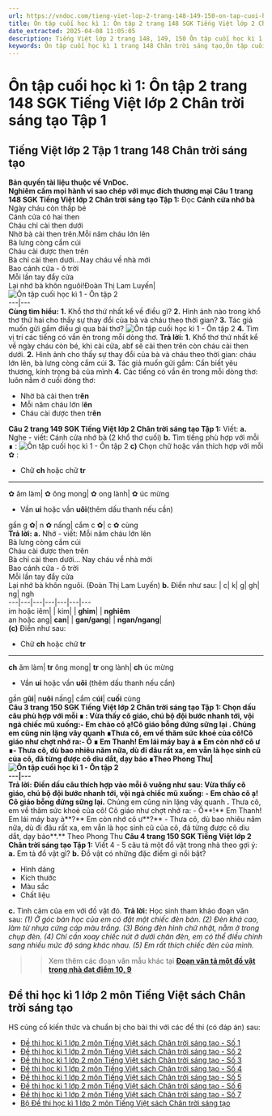 ```yaml
---
url: https://vndoc.com/tieng-viet-lop-2-trang-148-149-150-on-tap-cuoi-hoc-ki-1-on-tap-2-239148
title: Ôn tập cuối học kì 1: Ôn tập 2 trang 148 SGK Tiếng Việt lớp 2 Chân trời sáng tạo Tập 1 - VnDoc.com
date_extracted: 2025-04-08 11:05:05
description: Tiếng Việt lớp 2 trang 148, 149, 150 Ôn tập cuối học kì 1 - Ôn tập 2 được biên soạn nhằm giúp các em HS đạt kết quả tốt trong quá trình làm bài tập và học tập môn Tiếng Việt lớp 2.
keywords: Ôn tập cuối học kì 1 trang 148 Chân trời sáng tạo,Ôn tập cuối học kì 1 lớp 4 Chân trời sáng tạo,Tiếng Việt lớp 2 trang 148 Ôn tập cuối học kì 1,Tuần 18 Ôn tập cuối học kì 1,Ôn tập cuối học kì 1,ôn tập 2,tiếng việt 2 tuần 18,tiếng việt 2,tiếng việt lớp 2,sách tiếng việt 2,sách tiếng việt lớp 2,bài tập tiếng việt lớp 2,tiếng việt lớp 2 tập 1,học tiếng việt chân trời sáng tạo,chân trời sáng tạo,tiếng việt lớp 2 chân trời,tiếng việt chân trời sáng tạo
---
```


# Ôn tập cuối học kì 1: Ôn tập 2 trang 148 SGK Tiếng Việt lớp 2 Chân trời sáng tạo Tập 1
## **Tiếng Việt lớp 2 Tập 1 trang 148 Chân trời sáng tạo**
**Bản quyền tài liệu thuộc về VnDoc.  
Nghiêm cấm mọi hành vi sao chép với mục đích thương mại**
**Câu 1 trang 148 SGK Tiếng Việt lớp 2 Chân trời sáng tạo Tập 1:** Đọc
**Cánh cửa nhớ bà** Ngày cháu còn thấp bé   
Cánh cửa có hai then   
Cháu chỉ cài then dưới   
Nhờ bà cài then trên.Mỗi năm cháu lớn lên   
Bà lưng còng cắm cúi   
Cháu cài được then trên   
Bà chỉ cài then dưới...Nay cháu về nhà mới   
Bao cánh cửa - ô trời   
Mỗi lần tay đẩy cửa   
Lại nhớ bà khôn nguôi\!Đoàn Thị Lam Luyến| ![Ôn tập cuối học kì 1 - Ôn tập 2](https://i.vdoc.vn/data/image/2021/07/30/tieng-viet-lop-2-trang-148-149-150-on-tap-cuoi-hoc-ki-1-on-tap-2-2.jpg)  
---|---  
**Cùng tìm hiểu:**
**1.** Khổ thơ thứ nhất kể về điều gì?
**2.** Hình ảnh nào trong khổ thơ thứ hai cho thấy sự thay đổi của bà và cháu theo thời gian?
**3.** Tác giả muốn gửi gắm điều gì qua bài thơ?
![Ôn tập cuối học kì 1 - Ôn tập 2](https://i.vdoc.vn/data/image/2021/07/30/tieng-viet-lop-2-trang-148-149-150-on-tap-cuoi-hoc-ki-1-on-tap-2-5.jpg)
**4.** Tìm vị trí các tiếng có vần ên trong mỗi dòng thơ.
**Trả lời:**
**1.** Khổ thơ thứ nhất kể về ngày cháu còn bé, khi cài cửa, abf sẽ cài then trên còn cháu cài then dưới.
**2.** Hình ảnh cho thấy sự thay đổi của bà và cháu theo thời gian: cháu lớn lên, bà lưng còng cắm cúi
**3.** Tác giả muốn gửi gắm: Cần biết yêu thương, kính trọng bà của mình
**4.** Các tiếng có vần ên trong mỗi dòng thơ: luôn nằm ở cuối dòng thơ:
  * Nhờ bà cài then tr**ên**
  * Mỗi năm cháu lớn l**ên**
  * Cháu cài được then tr**ên**

**Câu 2 trang 149 SGK Tiếng Việt lớp 2 Chân trời sáng tạo Tập 1:** Viết:
**a.** Nghe - viết: Cánh cửa nhớ bà \(2 khổ thơ cuối\)
**b.** Tìm tiếng phù hợp với mỗi ∎ :
![Ôn tập cuối học kì 1 - Ôn tập 2](https://i.vdoc.vn/data/image/2021/07/30/tieng-viet-lop-2-trang-148-149-150-on-tap-cuoi-hoc-ki-1-on-tap-2-4.jpg)
**c\)** Chọn chữ hoặc vần thích hợp với mỗi ✿ :
  * Chữ **ch** hoặc chữ **tr**

---  
✿ ăm làm| ✿ ông mong| ✿ ong lành| ✿ úc mừng  
  * Vần **ui** hoặc vần **uôi**\(thêm dấu thanh nếu cần\)

gần g ✿| n ✿ nấng| cắm c ✿| c ✿ cùng  
**Trả lời:**
**a.** Nhớ - viết:
Mỗi năm cháu lớn lên  
Bà lưng còng cắm cúi  
Cháu cài được then trên  
Bà chỉ cài then dưới...
Nay cháu về nhà mới  
Bao cánh cửa - ô trời  
Mỗi lần tay đẩy cửa  
Lại nhớ bà khôn nguôi.
\(Đoàn Thị Lam Luyến\)
**b.** Điền như sau:
| c| k| g| gh| ng| ngh  
---|---|---|---|---|---|---  
im hoặc iêm| | kim| | **ghim**| | **nghiêm**  
an hoặc ang| **can**| | **gan/gang**| | **ngan/ngang**|   
**\(c\)** Điền như sau:
  * Chữ **ch** hoặc chữ **tr**

---  
**ch** ăm làm| **tr** ông mong| **tr** ong lành| **ch** úc mừng  
  * Vần **ui** hoặc vần **uôi** \(thêm dấu thanh nếu cần\)

gần g**ũi**|  n**uôi** nấng| cắm c**úi**|  c**uối** cùng  
**Câu 3 trang 150 SGK Tiếng Việt lớp 2 Chân trời sáng tạo Tập 1: **Chọn dấu câu phù hợp với mỗi ∎ :
Vừa thấy cô giáo, chú bộ đội bước nhanh tới, vội ngả chiếc mũ xuống:\- Em chào cô ạ\!Cô giáo bỗng đứng sững lại **.** Chúng em cũng nín lặng vây quanh ∎Thưa cô, em về thăm sức khoẻ của cô\!Cô giáo như chợt nhớ ra:\- Ồ ∎ Em Thanh\! Em lái máy bay à ∎ Em còn nhớ cô ư ∎\- Thưa cô, dù bao nhiêu năm nữa, dù đi đâu rất xa, em vẫn là học sinh cũ của cô, đã từng được cô dìu dắt, dạy bảo ∎Theo Phong Thu| ![Ôn tập cuối học kì 1 - Ôn tập 2](https://i.vdoc.vn/data/image/2021/07/30/tieng-viet-lop-2-trang-148-149-150-on-tap-cuoi-hoc-ki-1-on-tap-2-1.jpg)  
---|---  
**Trả lời:**
Điền dấu câu thích hợp vào mỗi ô vuông như sau:
Vừa thấy cô giáo, chú bộ đội bước nhanh tới, vội ngả chiếc mũ xuống:
\- Em chào cô ạ\!
Cô giáo bỗng đứng sững lại**.** Chúng em cũng nín lặng vây quanh **.**
Thưa cô, em về thăm sức khoẻ của cô\!
Cô giáo như chợt nhớ ra:
\- Ồ**\!** Em Thanh\! Em lái máy bay à**?** Em còn nhớ cô ư**?**
\- Thưa cô, dù bao nhiêu năm nữa, dù đi đâu rất xa, em vẫn là học sinh cũ của cô, đã từng được cô dìu dắt, dạy bảo**.**
Theo Phong Thu
**Câu 4 trang 150 SGK Tiếng Việt lớp 2 Chân trời sáng tạo Tập 1:** Viết 4 - 5 câu tả một đồ vật trong nhà theo gợi ý:
**a.** Em tả đồ vật gì?
**b.** Đồ vật có những đặc điểm gì nổi bật?
  * Hình dáng
  * Kích thước
  * Màu sắc
  * Chất liệu

**c.** Tình cảm của em với đồ vật đó.
**Trả lời:**
Học sinh tham khảo đoạn văn sau:
_\(1\) Ở góc bàn học của em có đặt một chiếc đèn bàn. \(2\) Đèn khá cao, làm từ nhựa cứng cáp màu trắng. \(3\) Bóng đèn hình chữ nhật, nằm ở trong chụp đèn. \(4\) Chỉ cần xoay chiếc nút ở dưới chân đèn, em có thể điều chỉnh sang nhiều mức độ sáng khác nhau. \(5\) Em rất thích chiếc đèn của mình._
>> Xem thêm các đoạn văn mẫu khác tại **[Đoạn văn tả một đồ vật trong nhà đạt điểm 10, 9](<https://vndoc.com/viet-4-5-cau-ta-mot-do-vat-trong-nha-250124>)**
## **Đề thi học kì 1 lớp 2 môn Tiếng Việt sách Chân trời sáng tạo**
HS củng cố kiến thức và chuẩn bị cho bài thi với các đề thi \(có đáp án\) sau:
  * [Đề thi học kì 1 lớp 2 môn Tiếng Việt sách Chân trời sáng tạo - Số 1](<https://vndoc.com/de-thi-hoc-ki-1-lop-2-mon-tieng-viet-chan-troi-sang-tao-de-1-308254>)
  * [Đề thi học kì 1 lớp 2 môn Tiếng Việt sách Chân trời sáng tạo - Số 2](<https://vndoc.com/de-thi-hoc-ki-1-lop-2-mon-tieng-viet-chan-troi-sang-tao-de-2-308948>)
  * [Đề thi học kì 1 lớp 2 môn Tiếng Việt sách Chân trời sáng tạo - Số 3](<https://vndoc.com/de-thi-hoc-ki-1-lop-2-mon-tieng-viet-chan-troi-sang-tao-de-3-309537>)
  * [Đề thi học kì 1 lớp 2 môn Tiếng Việt sách Chân trời sáng tạo - Số 4](<https://vndoc.com/de-thi-hoc-ki-1-lop-2-mon-tieng-viet-chan-troi-sang-tao-de-4-249421>)
  * [Đề thi học kì 1 lớp 2 môn Tiếng Việt sách Chân trời sáng tạo - Số 5](<https://vndoc.com/de-thi-hoc-ki-1-lop-2-mon-tieng-viet-chan-troi-sang-tao-de-5-332048>)
  * [Đề thi học kì 1 lớp 2 môn Tiếng Việt sách Chân trời sáng tạo - Số 6](<https://vndoc.com/de-thi-hoc-ki-1-lop-2-mon-tieng-viet-nam-2021-2022-sach-chan-troi-de-2-250140>)
  * [Đề thi học kì 1 lớp 2 môn Tiếng Việt sách Chân trời sáng tạo - Số 7](<https://vndoc.com/de-thi-hoc-ki-1-lop-2-mon-tieng-viet-nam-2021-2022-sach-chan-troi-de-3-250144>)
  * [Bộ Đề thi học kì 1 lớp 2 môn Tiếng Việt sách Chân trời sáng tạo](<https://vndoc.com/bo-de-thi-hoc-ki-1-lop-2-mon-tieng-viet-nam-2023-2024-chan-troi-sang-tao-250147>)

